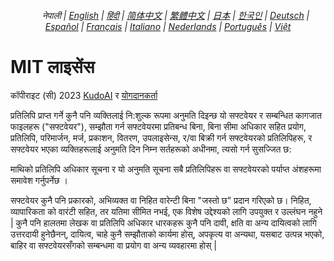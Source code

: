 <div align="center">
<h6>
<a href="../"><img height=15 style="margin: 0 3px -2px" src="https://raw.githubusercontent.com/kudoai/chatgpt.js/6fa1659feadaf70853996dc7d7f6e1ab5a1e6301/media/images/icons/earth-americas.svg"></a> नेपाली |
<a href="../../LICENSE.md">English</a> |
<a href="../hi/LICENSE.md">हिंदी</a> |
<a href="../zh-cn/LICENSE.md">简体中文</a> |
<a href="../zh-tw/LICENSE.md">繁體中文</a> |
<a href="../ja/LICENSE.md">日本</a> |
<a href="../ko/LICENSE.md">한국인</a> |
<a href="../de/LICENSE.md">Deutsch</a> |
<a href="../es/LICENSE.md">Español</a> |
<a href="../fr/LICENSE.md">Français</a> |
<a href="../it/LICENSE.md">Italiano</a> |
<a href="../nl/LICENSE.md">Nederlands</a> |
<a href="../pt/LICENSE.md">Português</a> |
<a href="../vi/LICENSE.md">Việt</a>
</h6>
</div>

# MIT लाइसेंस

कॉपीराइट (सी) 2023 [KudoAI](https://github.com/kudoai) र [योगदानकर्ता](.#-योगदानकर्ता)

प्रतिलिपि प्राप्त गर्ने कुनै पनि व्यक्तिलाई नि:शुल्क रूपमा अनुमति दिइन्छ
यो सफ्टवेयर र सम्बन्धित कागजात फाइलहरू ("सफ्टवेयर"), सम्झौता गर्न
सफ्टवेयरमा प्रतिबन्ध बिना, बिना सीमा अधिकार सहित
प्रयोग, प्रतिलिपि, परिमार्जन, मर्ज, प्रकाशन, वितरण, उपलाइसेन्स, र/वा बिक्री गर्न
सफ्टवेयरको प्रतिलिपिहरू, र सफ्टवेयर भएका व्यक्तिहरूलाई अनुमति दिन
निम्न सर्तहरूको अधीनमा, त्यसो गर्न सुसज्जित छ:

माथिको प्रतिलिपि अधिकार सूचना र यो अनुमति सूचना सबै प्रतिलिपिहरू वा सफ्टवेयरको पर्याप्त अंशहरूमा समावेश गर्नुपर्नेछ ।

सफ्टवेयर कुनै पनि प्रकारको, अभिव्यक्त वा निहित वारेन्टी बिना "जस्तो छ" प्रदान गरिएको छ। निहित, व्यापारिकता को वारंटी सहित, तर यतिमा सीमित नभई, एक विशेष उद्देश्यको लागि उपयुक्त र उल्लंघन नहुने | कुनै पनि हालतमा लेखक वा प्रतिलिपि अधिकार धारकहरू कुनै पनि दावी, क्षति वा अन्य दायित्वको लागि उत्तरदायी हुनेछैनन्, दायित्व, चाहे कुनै सम्झौताको कार्यमा होस्, अपकृत्य वा अन्यथा, यसबाट उत्पन्न भएको,
बाहिर वा सफ्टवेयरसँगको सम्बन्धमा वा प्रयोग वा अन्य व्यवहारमा होस् |
